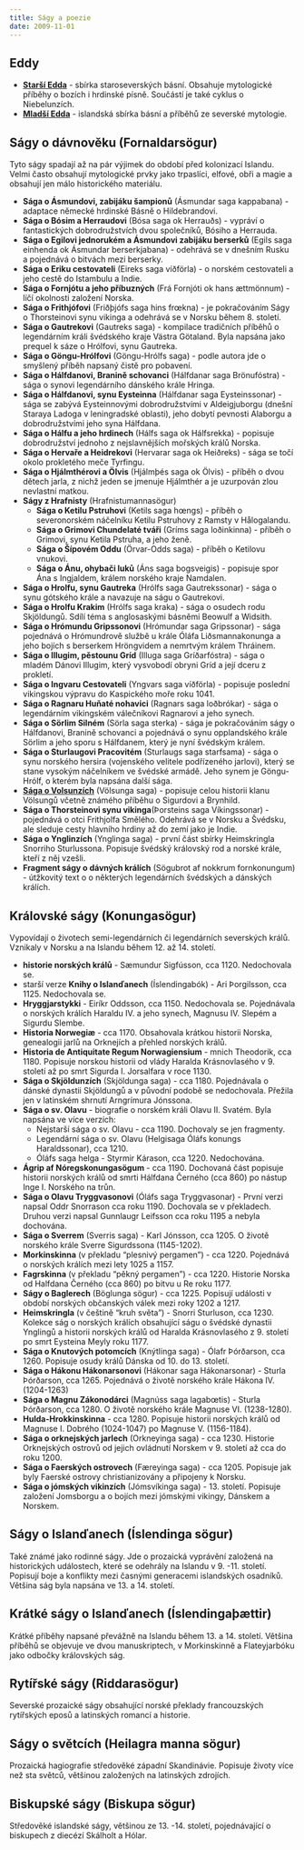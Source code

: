 ```yaml
---
title: Ságy a poezie
date: 2009-11-01
---
```


Eddy
----

*   [**Starší Edda**](/sagy/starsi-edda) - sbírka staroseverských básní. Obsahuje mytologické příběhy o bozích i hrdinské písně. Součástí je také cyklus o Niebelunzích.
*   [**Mladší Edda**](/sagy/mladsi-edda) - islandská sbírka básní a příběhů ze severské mytologie.

Ságy o dávnověku (Fornaldarsögur)
---------------------------------

Tyto ságy spadají až na pár výjimek do období před kolonizací Islandu. Velmi často obsahují mytologické prvky jako trpaslíci, elfové, obři a magie a obsahují jen málo historického materiálu.

*   **Sága o Ásmundovi, zabijáku šampionů** (Ásmundar saga kappabana) - adaptace německé hrdinské Básně o Hildebrandovi.
*   **Sága o Bósim a Herraudovi** (Bósa saga ok Herrauðs) - vypráví o fantastických dobrodružstvích dvou společníků, Bósiho a Herrauda.
*   **Sága o Egilovi jednorukém a Ásmundovi zabijáku berserků** (Egils saga einhenda ok Ásmundar berserkjabana) - odehrává se v dnešním Rusku a pojednává o bitvách mezi berserky.
*   **Sága o Eriku cestovateli** (Eireks saga víðförla) - o norském cestovateli a jeho cestě do Istambulu a Indie.
*   **Sága o Fornjótu a jeho příbuzných** (Frá Fornjóti ok hans ættmönnum) - líčí okolnosti založení Norska.
*   **Sága o Frithjófovi** (Friðþjófs saga hins frœkna) - je pokračováním Ságy o Thorsteinovi synu vikinga a odehrává se v Norsku během 8. století.
*   **Sága o Gautrekovi** (Gautreks saga) - kompilace tradičních příběhů o legendárním králi švédského kraje Västra Götaland. Byla napsána jako prequel k sáze o Hrólfovi, synu Gautreka.
*   **Sága o Göngu-Hrólfovi** (Göngu-Hrólfs saga) - podle autora jde o smyšlený příběh napsaný čistě pro pobavení.
*   **Sága o Hálfdanovi, Branině schovanci** (Hálfdanar saga Brönufóstra) - sága o synovi legendárního dánského krále Hringa.
*   **Sága o Hálfdanovi, synu Eysteinna** (Hálfdanar saga Eysteinssonar) - sága se zabývá Eysteinnovými dobrodružstvími v Aldeigjuborgu (dnešní Staraya Ladoga v leningradské oblasti), jeho dobytí pevnosti Alaborgu a dobrodružstvími jeho syna Hálfdana.
*   **Sága o Hálfu a jeho hrdinech** (Hálfs saga ok Hálfsrekka) - popisuje dobrodružství jednoho z nejslavnějších mořských králů Norska.
*   **Sága o Hervaře a Heidrekovi** (Hervarar saga ok Heiðreks) - sága se točí okolo prokletého meče Tyrfingu.
*   **Sága o Hjálmthérovi a Ölvis** (Hjálmþés saga ok Ölvis) - příběh o dvou dětech jarla, z nichž jeden se jmenuje Hjálmthér a je uzurpován zlou nevlastní matkou.
*   **Ságy z Hrafnisty** (Hrafnistumannasögur)
    *   **Sága o Ketilu Pstruhovi** (Ketils saga hœngs) - příběh o severonorském náčelníku Ketilu Pstruhovy z Ramsty v Hålogalandu.
    *   **Sága o Grimovi Chundelaté tváři** (Gríms saga loðinkinna) - příběh o Grimovi, synu Ketila Pstruha, a jeho ženě.
    *   **Sága o Šípovém Oddu** (Örvar-Odds saga) - příběh o Ketilovu vnukovi.
    *   **Sága o Ánu, ohybači luků** (Áns saga bogsveigis) - popisuje spor Ána s Ingjaldem, králem norského kraje Namdalen.
*   **Sága o Hrolfu, synu Gautreka** (Hrólfs saga Gautrekssonar) - sága o synu gótského krále a navazuje na ságu o Gautrekovi.
*   **Sága o Hrolfu Krakim** (Hrólfs saga kraka) - sága o osudech rodu Skjöldungů. Sdílí téma s anglosaskými básněmi Beowulf a Widsith.
*   **Sága o Hrómundu Gripssonovi** (Hrómundar saga Gripssonar) - sága pojednává o Hrómundrově službě u krále Óláfa Liðsmannakonunga a jeho bojích s berserkem Hröngvidem a nemrtvým králem Thráinem.
*   **Sága o Illugim, pěstounu Gríd** (Illuga saga Gríðarfóstra) - sága o mladém Dánovi Illugim, který vysvobodí obryni Gríd a její dceru z prokletí.
*   **Sága o Ingvaru Cestovateli** (Yngvars saga víðförla) - popisuje poslední vikingskou výpravu do Kaspického moře roku 1041.
*   **Sága o Ragnaru Huňaté nohavici** (Ragnars saga loðbrókar) - sága o legendárním vikingském válečníkovi Ragnarovi a jeho synech.
*   **Sága o Sörlim Silném** (Sörla saga sterka) - sága je pokračováním ságy o Hálfdanovi, Branině schovanci a pojednává o synu opplandského krále Sörlim a jeho sporu s Hálfdanem, který je nyní švédským králem.
*   **Sága o Sturlaugovi Pracovitém** (Sturlaugs saga starfsama) - sága o synu norského hersira (vojenského velitele podřízeného jarlovi), který se stane vysokým náčelníkem ve švédské armádě. Jeho synem je Göngu-Hrólf, o kterém byla napsána další sága.
*   [**Sága o Volsunzích**](/sagy/saga-o-volsunzich) (Völsunga saga) - popisuje celou historii klanu Völsungů včetně známého příběhu o Sigurdovi a Brynhild.
*   **Sága o Thorsteinovi synu vikinga**(Þorsteins saga Víkingssonar) - pojednává o otci Frithjolfa Smělého. Odehrává se v Norsku a Švédsku, ale sleduje cesty hlavního hrdiny až do zemí jako je Indie.
*   **Sága o Ynglinzích** (Ynglinga saga) - první část sbírky Heimskringla Snorriho Sturlussona. Popisuje švédský královský rod a norské krále, kteří z něj vzešli.
*   **Fragment ságy o dávných králích** (Sögubrot af nokkrum fornkonungum) - útžkovitý text o o některých legendárních švédských a dánských králích.

Královské ságy (Konungasögur)
-----------------------------

Vypovídají o životech semi-legendárních či legendárních severských králů. Vznikaly v Norsku a na Islandu během 12. až 14. století.

*   **historie norských králů** - Sæmundur Sigfússon, cca 1120. Nedochovala se.
*   starší verze **Knihy o Islanďanech** (Íslendingabók) - Ari Þorgilsson, cca 1125. Nedochovala se.
*   **Hryggjarstykki** - Eiríkr Oddsson, cca 1150. Nedochovala se. Pojednávala o norských králích Haraldu IV. a jeho synech, Magnusu IV. Slepém a Sigurdu Slembe.
*   **Historia Norwegiæ** - cca 1170. Obsahovala krátkou historii Norska, genealogii jarlů na Orknejích a přehled norských králů.
*   **Historia de Antiquitate Regum Norwagiensium** - mnich Theodorik, cca 1180. Popisuje norskou historii od vlády Haralda Krásnovlasého v 9. století až po smrt Sigurda I. Jorsalfara v roce 1130.
*   **Sága o Skjöldunzích** (Skjöldunga saga) - cca 1180. Pojednávala o dánské dynastii Skjöldungů a v původní podobě se nedochovala. Přežila jen v latinském shrnutí Arngrímura Jónssona.
*   **Sága o sv. Olavu** - biografie o norském králi Olavu II. Svatém. Byla napsána ve více verzích:
    *   Nejstarší sága o sv. Olavu - cca 1190. Dochovaly se jen fragmenty.
    *   Legendární sága o sv. Olavu (Helgisaga Óláfs konungs Haraldssonar), cca 1210.
    *   Óláfs saga helga - Styrmir Kárason, cca 1220. Nedochována.
*   **Ágrip af Nóregskonungasögum** - cca 1190. Dochovaná část popisuje historii norských králů od smrti Hálfdana Černého (cca 860) po nástup Inge I. Norského na trůn.
*   **Sága o Olavu Tryggvasonovi** (Óláfs saga Tryggvasonar) - První verzi napsal Oddr Snorrason cca roku 1190. Dochovala se v překladech. Druhou verzi napsal Gunnlaugr Leifsson cca roku 1195 a nebyla dochována.
*   **Sága o Sverrem** (Sverris saga) - Karl Jónsson, cca 1205. O životě norského krále Sverre Sigurdssona (1145-1202).
*   **Morkinskinna** (v překladu “plesnivý pergamen”) - cca 1220. Pojednává o norských králích mezi lety 1025 a 1157.
*   **Fagrskinna** (v překladu “pěkný pergamen”) - cca 1220. Historie Norska od Halfdana Černého (cca 860) po bitvu u Re roku 1177.
*   **Ságy o Baglerech** (Böglunga sögur) - cca 1225. Popisují události v období norských občanských válek mezi roky 1202 a 1217.
*   **Heimskringla** (v češtině “kruh světa”) - Snorri Sturluson, cca 1230. Kolekce ság o norských králích obsahující ságu o švédské dynastii Ynglingů a historii norských králů od Haralda Krásnovlasého z 9. století po smrt Eysteina Meyly roku 1177.
*   **Sága o Knutových potomcích** (Knýtlinga saga) - Ólafr Þórðarson, cca 1260. Popisuje osudy králů Dánska od 10. do 13. století.
*   **Sága o Hákonu Hákonarsonovi** (Hákonar saga Hákonarsonar) - Sturla Þórðarson, cca 1265. Pojednává o životě norského krále Hákona IV. (1204-1263)
*   **Sága o Magnu Zákonodárci** (Magnúss saga lagabœtis) - Sturla Þórðarson, cca 1280. O životě norského krále Magnuse VI. (1238-1280).
*   **Hulda-Hrokkinskinna** - cca 1280. Popisuje historii norských králů od Magnuse I. Dobrého (1024-1047) po Magnuse V. (1156-1184).
*   **Sága o orknejských jarlech** (Orkneyinga saga) - cca 1230. Historie Orknejských ostrovů od jejich ovládnutí Norskem v 9. století až cca do roku 1200.
*   **Sága o Faerských ostrovech** (Færeyinga saga) - cca 1205. Popisuje jak byly Faerské ostrovy christianizovány a připojeny k Norsku.
*   **Sága o jómských vikinzích** (Jómsvíkinga saga) - 13. století. Popisuje založení Jomsborgu a o bojích mezi jómskými vikingy, Dánskem a Norskem.

Ságy o Islanďanech (Íslendinga sögur)
-------------------------------------

Také známé jako rodinné ságy. Jde o prozaická vyprávění založená na historických událostech, které se odehrály na Islandu v 9. -11. století. Popisují boje a konflikty mezi časnými generacemi islandských osadníků. Většina ság byla napsána ve 13. a 14. století.

Krátké ságy o Islanďanech (Íslendingaþættir)
--------------------------------------------

Krátké příběhy napsané převážně na Islandu během 13. a 14. století. Většina příběhů se objevuje ve dvou manuskriptech, v Morkinskinně a Flateyjarbóku jako odbočky královských ság.

Rytířské ságy (Riddarasögur)
----------------------------

Severské prozaické ságy obsahující norské překlady francouzských rytířských eposů a latinských romancí a historie.

Ságy o světcích (Heilagra manna sögur)
--------------------------------------

Prozaická hagiografie středověké západní Skandinávie. Popisuje životy více než sta světců, většinou založených na latinských zdrojích.

Biskupské ságy (Biskupa sögur)
------------------------------

Středověké islandské ságy, většinou ze 13. -14. století, pojednávající o biskupech z diecézí Skálholt a Hólar.

